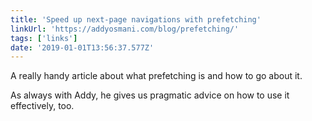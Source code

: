 ```yaml
---
title: 'Speed up next-page navigations with prefetching'
linkUrl: 'https://addyosmani.com/blog/prefetching/'
tags: ['links']
date: '2019-01-01T13:56:37.577Z'
---
```


A really handy article about what prefetching is and how to go about it.

As always with Addy, he gives us pragmatic advice on how to use it effectively, too.